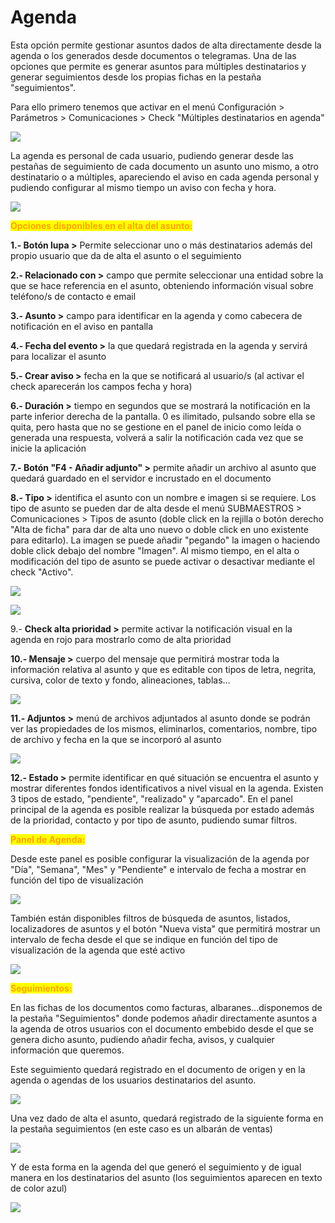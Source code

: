 # Agenda

Esta opción permite gestionar asuntos dados de alta directamente desde la agenda o los generados desde documentos o telegramas. Una de las opciones que permite es generar asuntos para múltiples destinatarios y generar seguimientos desde los propias fichas en la pestaña "seguimientos".

Para ello primero tenemos que activar en el menú Configuración > Parámetros > Comunicaciones > Check "Múltiples destinatarios en agenda"

![](<../../.gitbook/assets/image (614) (1) (1).png>)

La agenda es personal de cada usuario, pudiendo generar desde las pestañas de seguimiento de cada documento un asunto uno mismo, a otro destinatario o a múltiples, apareciendo el aviso en cada agenda personal y pudiendo configurar al mismo tiempo un aviso con fecha y hora.

![](<../../.gitbook/assets/image (609).png>)

<mark style="color:orange;">**Opciones disponibles en el alta del asunto:**</mark>

**1.- Botón lupa >** Permite seleccionar uno o más destinatarios además del propio usuario que da de alta el asunto o el seguimiento

**2.- Relacionado con >** campo que permite seleccionar una entidad sobre la que se hace referencia en el asunto, obteniendo información visual sobre teléfono/s de contacto e email

**3.- Asunto >** campo para identificar en la agenda y como cabecera de notificación en el aviso en pantalla

**4.- Fecha del evento >** la que quedará registrada en la agenda y servirá para localizar el asunto

**5.- Crear aviso >** fecha en la que se notificará al usuario/s (al activar el check aparecerán los campos fecha y hora)

**6.- Duración >** tiempo en segundos que se mostrará la notificación en la parte inferior derecha de la pantalla. 0 es ilimitado, pulsando sobre ella se quita, pero hasta que no se gestione en el panel de inicio como leída o generada una respuesta, volverá a salir la notificación cada vez que se inicie la aplicación

**7.- Botón "F4 - Añadir adjunto" >** permite añadir un archivo al asunto que quedará guardado en el servidor e incrustado en el documento

**8.- Tipo >** identifica el asunto con un nombre e imagen si se requiere. Los tipo de asunto se pueden dar de alta desde el menú SUBMAESTROS > Comunicaciones > Tipos de asunto (doble click en la rejilla o botón derecho "Alta de ficha" para dar de alta uno nuevo o doble click en uno existente para editarlo). La imagen se puede añadir "pegando" la imagen o haciendo doble click debajo del nombre "Imagen". Al mismo tiempo, en el alta o modificación del tipo de asunto se puede activar o desactivar mediante el check "Activo".

![](<../../.gitbook/assets/image (613).png>)

![](<../../.gitbook/assets/image (614).png>)

9.- **Check alta prioridad >** permite activar la notificación visual en la agenda en rojo para mostrarlo como de alta prioridad

**10.- Mensaje >** cuerpo del mensaje que permitirá mostrar toda la información relativa al asunto y que es editable con tipos de letra, negrita, cursiva, color de texto y fondo, alineaciones, tablas...

![](<../../.gitbook/assets/image (616).png>)

**11.- Adjuntos >** menú de archivos adjuntados al asunto donde se podrán ver las propiedades de los mismos, eliminarlos, comentarios, nombre, tipo de archivo y fecha en la que se incorporó al asunto

![](<../../.gitbook/assets/image (604).png>)

**12.- Estado >** permite identificar en qué situación se encuentra el asunto y mostrar diferentes fondos identificativos a nivel visual en la agenda. Existen 3 tipos de estado, "pendiente", "realizado" y "aparcado". En el panel principal de la agenda es posible realizar la búsqueda por estado además de la prioridad, contacto y por tipo de asunto, pudiendo sumar filtros.

<mark style="color:orange;">**Panel de Agenda:**</mark>

Desde este panel es posible configurar la visualización de la agenda por "Día", "Semana", "Mes" y "Pendiente" e intervalo de fecha a mostrar en función del tipo de visualización

![](<../../.gitbook/assets/image (606).png>)

También están disponibles filtros de búsqueda de asuntos, listados, localizadores de asuntos y el botón "Nueva vista" que permitirá mostrar un intervalo de fecha desde el que se indique en función del tipo de visualización de la agenda que esté activo

![](<../../.gitbook/assets/image (617).png>)

<mark style="color:orange;">**Seguimientos:**</mark>

En las fichas de los documentos como facturas, albaranes...disponemos de la pestaña "Seguimientos" donde podemos añadir directamente asuntos a la agenda de otros usuarios con el documento embebido desde el que se genera dicho asunto, pudiendo añadir fecha, avisos, y cualquier información que queremos.

Este seguimiento quedará registrado en el documento de origen y en la agenda o agendas de los usuarios destinatarios del asunto.

![](<../../.gitbook/assets/image (610).png>)

Una vez dado de alta el asunto, quedará registrado de la siguiente forma en la pestaña seguimientos (en este caso es un albarán de ventas)

![](<../../.gitbook/assets/image (607).png>)

Y de esta forma en la agenda del que generó el seguimiento y de igual manera en los destinatarios del asunto (los seguimientos aparecen en texto de color azul)

![](<../../.gitbook/assets/image (605).png>)
